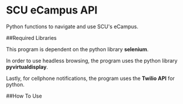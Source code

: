 # SCU eCampus API

Python functions to navigate and use SCU's eCampus.

##Required Libraries

This program is dependent on the python library **selenium**.

In order to use headless browsing, the program uses the python library **pyvirtualdisplay**.

Lastly, for cellphone notifications, the program uses the **Twilio API** for python.

##How To Use
